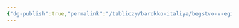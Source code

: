 ```yaml
---
{"dg-publish":true,"permalink":"/tabliczy/barokko-italiya/begstvo-v-egipet/","dgPassFrontmatter":true}
---
```



